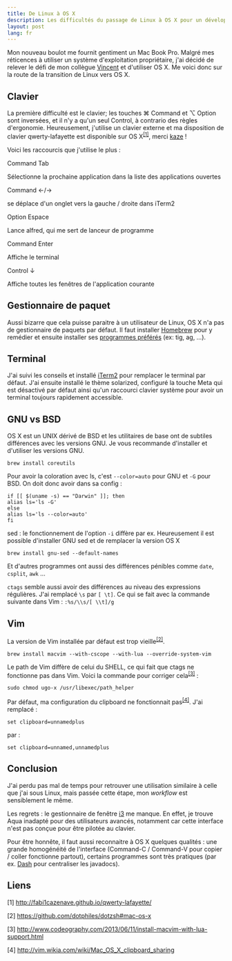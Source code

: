 ```yaml
---
title: De Linux à OS X
description: Les difficultés du passage de Linux à OS X pour un développeur
layout: post
lang: fr
---
```

Mon nouveau boulot me fournit gentiment un Mac Book Pro. Malgré mes réticences à utiliser un système
d'exploitation propriétaire, j'ai décidé de relever le défi de mon collègue
[Vincent](https://twitter.com/vbehar) et d'utiliser OS X. Me voici donc sur la route de la
transition de Linux vers OS X.

## Clavier

La première difficulté est le clavier; les touches ⌘ Command et ⌥ Option sont inversées, et il n'y a
qu'un seul Control, à contrario des règles d'ergonomie. Heureusement, j'utilise un clavier externe
et ma disposition de clavier qwerty-lafayette est disponible sur OS X<sup>[[1]](#cite1)</sup>, merci
[kaze](https://twitter.com/fabi1cazenave) !

Voici les raccourcis que j'utilise le plus :

Command Tab

Sélectionne la prochaine application dans la liste des applications ouvertes

Command ←/→

se déplace d'un onglet vers la gauche / droite dans iTerm2

Option Espace

Lance alfred, qui me sert de lanceur de programme

Command Enter

Affiche le terminal

Control ↓

Affiche toutes les fenêtres de l'application courante

## Gestionnaire de paquet

Aussi bizarre que cela puisse paraitre à un utilisateur de Linux, OS X n'a pas de gestionnaire de
paquets par défaut. Il faut installer [Homebrew](http://brew.sh/) pour y remédier et ensuite
installer ses [programmes préférés](mes-programmes-preferes.html) (ex: tig, ag, …).

## Terminal

J'ai suivi les conseils et installé [iTerm2](http://www.iterm2.com/#/section/home) pour remplacer le
terminal par défaut. J'ai ensuite installé le thème solarized, configuré la touche Meta qui est
désactivé par défaut ainsi qu'un raccourci clavier système pour avoir un terminal toujours
rapidement accessible.

## GNU vs BSD

OS X est un UNIX dérivé de BSD et les utilitaires de base ont de subtiles différences avec les
versions GNU. Je vous recommande d'installer et d'utiliser les versions GNU.

```
brew install coreutils
```

Pour avoir la coloration avec ls, c'est `--color=auto` pour GNU et `-G` pour BSD. On doit donc avoir
dans sa config :

```
if [[ $(uname -s) == "Darwin" ]]; then
alias ls='ls -G'
else 
alias ls='ls --color=auto'
fi
```

sed : le fonctionnement de l'option `-i` diffère par ex. Heureusement il est possible d'installer
GNU sed et de remplacer la version OS X

```
brew install gnu-sed --default-names
```

Et d'autres programmes ont aussi des différences pénibles comme `date`, `csplit`, `awk` …

`ctags` semble aussi avoir des différences au niveau des expressions régulières. J'ai remplacé `\s`
par `[ \t]`. Ce qui se fait avec la commande suivante dans Vim : `:%s/\\s/[ \\t]/g`

## Vim

La version de Vim installée par défaut est trop vieille<sup>[[2]](#cite2)</sup>.

```
brew install macvim --with-cscope --with-lua --override-system-vim
```

Le path de Vim diffère de celui du SHELL, ce qui fait que ctags ne fonctionne pas dans Vim. Voici la
commande pour corriger cela<sup>[[3]](#cite3)</sup> :

```
sudo chmod ugo-x /usr/libexec/path_helper
```

Par défaut, ma configuration du clipboard ne fonctionnait pas<sup>[[4]](#cite4)</sup>. J'ai remplacé :

```
set clipboard=unnamedplus
```

par :

```
set clipboard=unnamed,unnamedplus
```

## Conclusion

J'ai perdu pas mal de temps pour retrouver une utilisation similaire à celle que j'ai sous Linux,
mais passée cette étape, mon *workflow* est sensiblement le même.

Les regrets : le gestionnaire de fenêtre [i3](http://i3wm.org/) me manque. En effet, je trouve Aqua
inadapté pour des utilisateurs avancés, notamment car cette interface n'est pas conçue pour être
pilotée au clavier.

Pour être honnête, il faut aussi reconnaitre à OS X quelques qualités : une grande homogénéité de
l'interface (Command-C / Command-V pour copier / coller fonctionne partout), certains programmes
sont très pratiques (par ex. [Dash](http://kapeli.com/dash) pour centraliser les javadocs).

## Liens

<p id="cite1">[1] <a href="http://fabi1cazenave.github.io/qwerty-lafayette/">http://fabi1cazenave.github.io/qwerty-lafayette/</a></p>
<p id="cite2">[2] <a href="https://github.com/dotphiles/dotzsh#mac-os-x">https://github.com/dotphiles/dotzsh#mac-os-x</a></p>
<p id="cite3">[3] <a href="http://www.codeography.com/2013/06/11/install-macvim-with-lua-support.html">http://www.codeography.com/2013/06/11/install-macvim-with-lua-support.html</a></p>
<p id="cite4">[4] <a href="http://vim.wikia.com/wiki/Mac_OS_X_clipboard_sharing">http://vim.wikia.com/wiki/Mac_OS_X_clipboard_sharing</a></p>
